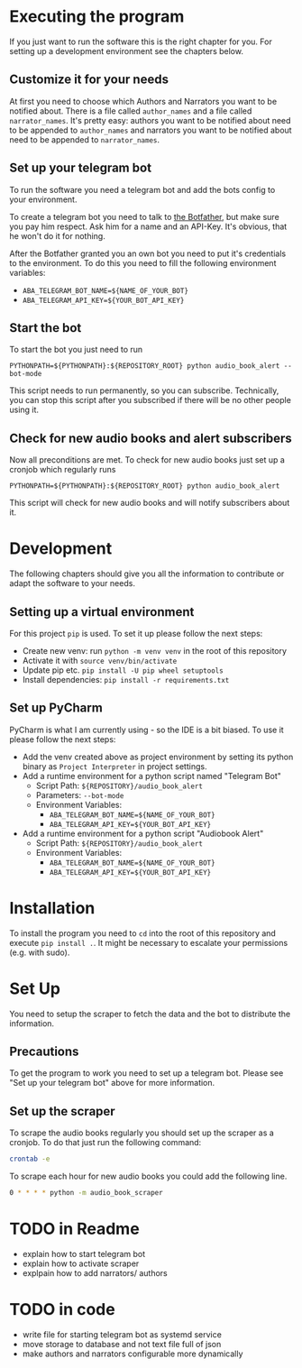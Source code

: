 # Executing the program
If you just want to run the software this is the right chapter for you. For setting up a development environment see the chapters below.

## Customize it for your needs
At first you need to choose which Authors and Narrators you want to be notified about. There is a file called `author_names` and a file called `narrator_names`. It's pretty easy: authors you want to be notified about need to be appended to `author_names` and narrators you want to be notified about need to be appended to `narrator_names`.


## Set up your telegram bot
To run the software you need a telegram bot and add the bots config to your environment.

To create a telegram bot you need to talk to [the Botfather](https://core.telegram.org/bots#3-how-do-i-create-a-bot), but make sure you pay him respect. Ask him for a name and an API-Key. It's obvious, that he won't do it for nothing.

After the Botfather granted you an own bot you need to put it's credentials to the environment. To do this you need to fill the following environment variables:
- `ABA_TELEGRAM_BOT_NAME=${NAME_OF_YOUR_BOT}`
- `ABA_TELEGRAM_API_KEY=${YOUR_BOT_API_KEY}`

## Start the bot
To start the bot you just need to run 
```
PYTHONPATH=${PYTHONPATH}:${REPOSITORY_ROOT} python audio_book_alert --bot-mode
```
This script needs to run permanently, so you can subscribe. Technically, you can stop this script after you subscribed if there will be no other people using it.

## Check for new audio books and alert subscribers
Now all preconditions are met. To check for new audio books just set up a cronjob which regularly runs  
```
PYTHONPATH=${PYTHONPATH}:${REPOSITORY_ROOT} python audio_book_alert
```
This script will check for new audio books and will notify subscribers about it.

# Development
The following chapters should give you all the information to contribute or adapt the software to your needs.

## Setting up a virtual environment
For this project `pip` is used. To set it up please follow the next steps: 
- Create new venv: run `python -m venv venv` in the root of this repository  
- Activate it with `source venv/bin/activate`
- Update pip etc. `pip install -U pip wheel setuptools`
- Install dependencies: `pip install -r requirements.txt`

## Set up PyCharm
PyCharm is what I am currently using - so the IDE is a bit biased. To use it please follow the next steps:
- Add the venv created above as project environment by setting its python binary as `Project Interpreter` in project settings.
- Add a runtime environment for a python script named "Telegram Bot"
  - Script Path: `${REPOSITORY}/audio_book_alert`
  - Parameters: `--bot-mode`
  - Environment Variables: 
    - `ABA_TELEGRAM_BOT_NAME=${NAME_OF_YOUR_BOT}`
    - `ABA_TELEGRAM_API_KEY=${YOUR_BOT_API_KEY}`
- Add a runtime environment for a python script "Audiobook Alert"
  - Script Path: `${REPOSITORY}/audio_book_alert`
  - Environment Variables: 
    - `ABA_TELEGRAM_BOT_NAME=${NAME_OF_YOUR_BOT}`
    - `ABA_TELEGRAM_API_KEY=${YOUR_BOT_API_KEY}`

# Installation
To install the program you need to `cd` into the root of this repository and execute `pip install .`. It might be necessary to escalate your permissions (e.g. with sudo). 

# Set Up
You need to setup the scraper to fetch the data and the bot to distribute the information.

## Precautions
To get the program to work you need to set up a telegram bot. Please see "Set up your telegram bot" above for more information.

## Set up the scraper
To scrape the audio books regularly you should set up the scraper as a cronjob. To do that just run the following command:
```bash
crontab -e
```
To scrape each hour for new audio books you could add the following line.
```bash
0 * * * * python -m audio_book_scraper
```

# TODO in Readme
- explain how to start telegram bot
- explain how to activate scraper
- explpain how to add narrators/ authors

# TODO in code
- write file for starting telegram bot as systemd service
- move storage to database and not text file full of json
- make authors and narrators configurable more dynamically